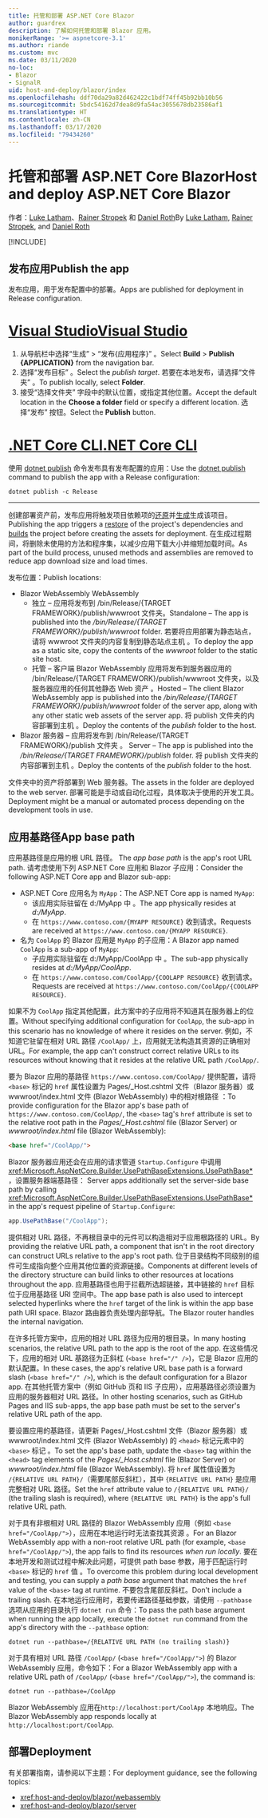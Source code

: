```yaml
---
title: 托管和部署 ASP.NET Core Blazor
author: guardrex
description: 了解如何托管和部署 Blazor 应用。
monikerRange: '>= aspnetcore-3.1'
ms.author: riande
ms.custom: mvc
ms.date: 03/11/2020
no-loc:
- Blazor
- SignalR
uid: host-and-deploy/blazor/index
ms.openlocfilehash: ddf70da29a82d462422c1bdf74ff45b92bb10b56
ms.sourcegitcommit: 5bdc54162d7dea8d9fa54ac3055678db23586af1
ms.translationtype: HT
ms.contentlocale: zh-CN
ms.lasthandoff: 03/17/2020
ms.locfileid: "79434260"
---
```

# <a name="host-and-deploy-aspnet-core-blazor"></a><span data-ttu-id="bc02d-103">托管和部署 ASP.NET Core Blazor</span><span class="sxs-lookup"><span data-stu-id="bc02d-103">Host and deploy ASP.NET Core Blazor</span></span>

<span data-ttu-id="bc02d-104">作者：[Luke Latham](https://github.com/guardrex)、[Rainer Stropek](https://www.timecockpit.com) 和 [Daniel Roth](https://github.com/danroth27)</span><span class="sxs-lookup"><span data-stu-id="bc02d-104">By [Luke Latham](https://github.com/guardrex), [Rainer Stropek](https://www.timecockpit.com), and [Daniel Roth](https://github.com/danroth27)</span></span>

[!INCLUDE[](~/includes/blazorwasm-preview-notice.md)]

## <a name="publish-the-app"></a><span data-ttu-id="bc02d-105">发布应用</span><span class="sxs-lookup"><span data-stu-id="bc02d-105">Publish the app</span></span>

<span data-ttu-id="bc02d-106">发布应用，用于发布配置中的部署。</span><span class="sxs-lookup"><span data-stu-id="bc02d-106">Apps are published for deployment in Release configuration.</span></span>

# <a name="visual-studio"></a>[<span data-ttu-id="bc02d-107">Visual Studio</span><span class="sxs-lookup"><span data-stu-id="bc02d-107">Visual Studio</span></span>](#tab/visual-studio)

1. <span data-ttu-id="bc02d-108">从导航栏中选择“生成”   > “发布{应用程序}”  。</span><span class="sxs-lookup"><span data-stu-id="bc02d-108">Select **Build** > **Publish {APPLICATION}** from the navigation bar.</span></span>
1. <span data-ttu-id="bc02d-109">选择“发布目标”  。</span><span class="sxs-lookup"><span data-stu-id="bc02d-109">Select the *publish target*.</span></span> <span data-ttu-id="bc02d-110">若要在本地发布，请选择“文件夹”  。</span><span class="sxs-lookup"><span data-stu-id="bc02d-110">To publish locally, select **Folder**.</span></span>
1. <span data-ttu-id="bc02d-111">接受“选择文件夹”  字段中的默认位置，或指定其他位置。</span><span class="sxs-lookup"><span data-stu-id="bc02d-111">Accept the default location in the **Choose a folder** field or specify a different location.</span></span> <span data-ttu-id="bc02d-112">选择“发布”  按钮。</span><span class="sxs-lookup"><span data-stu-id="bc02d-112">Select the **Publish** button.</span></span>

# <a name="net-core-cli"></a>[<span data-ttu-id="bc02d-113">.NET Core CLI</span><span class="sxs-lookup"><span data-stu-id="bc02d-113">.NET Core CLI</span></span>](#tab/netcore-cli)

<span data-ttu-id="bc02d-114">使用 [dotnet publish](/dotnet/core/tools/dotnet-publish) 命令发布具有发布配置的应用：</span><span class="sxs-lookup"><span data-stu-id="bc02d-114">Use the [dotnet publish](/dotnet/core/tools/dotnet-publish) command to publish the app with a Release configuration:</span></span>

```dotnetcli
dotnet publish -c Release
```

---

<span data-ttu-id="bc02d-115">创建部署资产前，发布应用将触发项目依赖项的[还原](/dotnet/core/tools/dotnet-restore)并[生成](/dotnet/core/tools/dotnet-build)生成该项目。</span><span class="sxs-lookup"><span data-stu-id="bc02d-115">Publishing the app triggers a [restore](/dotnet/core/tools/dotnet-restore) of the project's dependencies and [builds](/dotnet/core/tools/dotnet-build) the project before creating the assets for deployment.</span></span> <span data-ttu-id="bc02d-116">在生成过程期间，将删除未使用的方法和程序集，以减少应用下载大小并缩短加载时间。</span><span class="sxs-lookup"><span data-stu-id="bc02d-116">As part of the build process, unused methods and assemblies are removed to reduce app download size and load times.</span></span>

<span data-ttu-id="bc02d-117">发布位置：</span><span class="sxs-lookup"><span data-stu-id="bc02d-117">Publish locations:</span></span>

* Blazor<span data-ttu-id="bc02d-118"> WebAssembly</span><span class="sxs-lookup"><span data-stu-id="bc02d-118"> WebAssembly</span></span>
  * <span data-ttu-id="bc02d-119">独立 &ndash; 应用将发布到 /bin/Release/{TARGET FRAMEWORK}/publish/wwwroot  文件夹。</span><span class="sxs-lookup"><span data-stu-id="bc02d-119">Standalone &ndash; The app is published into the */bin/Release/{TARGET FRAMEWORK}/publish/wwwroot* folder.</span></span> <span data-ttu-id="bc02d-120">若要将应用部署为静态站点，请将 wwwroot 文件夹的内容复制到静态站点主机  。</span><span class="sxs-lookup"><span data-stu-id="bc02d-120">To deploy the app as a static site, copy the contents of the *wwwroot* folder to the static site host.</span></span>
  * <span data-ttu-id="bc02d-121">托管 &ndash; 客户端 Blazor WebAssembly 应用将发布到服务器应用的 /bin/Release/{TARGET FRAMEWORK}/publish/wwwroot 文件夹，以及服务器应用的任何其他静态 Web 资产  。</span><span class="sxs-lookup"><span data-stu-id="bc02d-121">Hosted &ndash; The client Blazor WebAssembly app is published into the */bin/Release/{TARGET FRAMEWORK}/publish/wwwroot* folder of the server app, along with any other static web assets of the server app.</span></span> <span data-ttu-id="bc02d-122">将 publish 文件夹的内容部署到主机  。</span><span class="sxs-lookup"><span data-stu-id="bc02d-122">Deploy the contents of the *publish* folder to the host.</span></span>
* Blazor<span data-ttu-id="bc02d-123"> 服务器 &ndash; 应用将发布到 /bin/Release/{TARGET FRAMEWORK}/publish 文件夹  。</span><span class="sxs-lookup"><span data-stu-id="bc02d-123"> Server &ndash; The app is published into the */bin/Release/{TARGET FRAMEWORK}/publish* folder.</span></span> <span data-ttu-id="bc02d-124">将 publish 文件夹的内容部署到主机  。</span><span class="sxs-lookup"><span data-stu-id="bc02d-124">Deploy the contents of the *publish* folder to the host.</span></span>

<span data-ttu-id="bc02d-125">文件夹中的资产将部署到 Web 服务器。</span><span class="sxs-lookup"><span data-stu-id="bc02d-125">The assets in the folder are deployed to the web server.</span></span> <span data-ttu-id="bc02d-126">部署可能是手动或自动化过程，具体取决于使用的开发工具。</span><span class="sxs-lookup"><span data-stu-id="bc02d-126">Deployment might be a manual or automated process depending on the development tools in use.</span></span>

## <a name="app-base-path"></a><span data-ttu-id="bc02d-127">应用基路径</span><span class="sxs-lookup"><span data-stu-id="bc02d-127">App base path</span></span>

<span data-ttu-id="bc02d-128">应用基路径是应用的根 URL 路径。 </span><span class="sxs-lookup"><span data-stu-id="bc02d-128">The *app base path* is the app's root URL path.</span></span> <span data-ttu-id="bc02d-129">请考虑使用下列 ASP.NET Core 应用和 Blazor 子应用：</span><span class="sxs-lookup"><span data-stu-id="bc02d-129">Consider the following ASP.NET Core app and Blazor sub-app:</span></span>

* <span data-ttu-id="bc02d-130">ASP.NET Core 应用名为 `MyApp`：</span><span class="sxs-lookup"><span data-stu-id="bc02d-130">The ASP.NET Core app is named `MyApp`:</span></span>
  * <span data-ttu-id="bc02d-131">该应用实际驻留在 d:/MyApp 中  。</span><span class="sxs-lookup"><span data-stu-id="bc02d-131">The app physically resides at *d:/MyApp*.</span></span>
  * <span data-ttu-id="bc02d-132">在 `https://www.contoso.com/{MYAPP RESOURCE}` 收到请求。</span><span class="sxs-lookup"><span data-stu-id="bc02d-132">Requests are received at `https://www.contoso.com/{MYAPP RESOURCE}`.</span></span>
* <span data-ttu-id="bc02d-133">名为 `CoolApp` 的 Blazor 应用是 `MyApp` 的子应用：</span><span class="sxs-lookup"><span data-stu-id="bc02d-133">A Blazor app named `CoolApp` is a sub-app of `MyApp`:</span></span>
  * <span data-ttu-id="bc02d-134">子应用实际驻留在 d:/MyApp/CoolApp 中  。</span><span class="sxs-lookup"><span data-stu-id="bc02d-134">The sub-app physically resides at *d:/MyApp/CoolApp*.</span></span>
  * <span data-ttu-id="bc02d-135">在 `https://www.contoso.com/CoolApp/{COOLAPP RESOURCE}` 收到请求。</span><span class="sxs-lookup"><span data-stu-id="bc02d-135">Requests are received at `https://www.contoso.com/CoolApp/{COOLAPP RESOURCE}`.</span></span>

<span data-ttu-id="bc02d-136">如果不为 `CoolApp` 指定其他配置，此方案中的子应用将不知道其在服务器上的位置。</span><span class="sxs-lookup"><span data-stu-id="bc02d-136">Without specifying additional configuration for `CoolApp`, the sub-app in this scenario has no knowledge of where it resides on the server.</span></span> <span data-ttu-id="bc02d-137">例如，不知道它驻留在相对 URL 路径 `/CoolApp/` 上，应用就无法构造其资源的正确相对 URL。</span><span class="sxs-lookup"><span data-stu-id="bc02d-137">For example, the app can't construct correct relative URLs to its resources without knowing that it resides at the relative URL path `/CoolApp/`.</span></span>

<span data-ttu-id="bc02d-138">要为 Blazor 应用的基路径 `https://www.contoso.com/CoolApp/` 提供配置，请将 `<base>` 标记的 `href` 属性设置为 Pages/_Host.cshtml 文件（Blazor 服务器）或 wwwroot/index.html 文件 (Blazor WebAssembly) 中的相对根路径   ：</span><span class="sxs-lookup"><span data-stu-id="bc02d-138">To provide configuration for the Blazor app's base path of `https://www.contoso.com/CoolApp/`, the `<base>` tag's `href` attribute is set to the relative root path in the *Pages/_Host.cshtml* file (Blazor Server) or *wwwroot/index.html* file (Blazor WebAssembly):</span></span>

```html
<base href="/CoolApp/">
```

Blazor<span data-ttu-id="bc02d-139"> 服务器应用还会在应用的请求管道 `Startup.Configure` 中调用 <xref:Microsoft.AspNetCore.Builder.UsePathBaseExtensions.UsePathBase*>，设置服务器端基路径：</span><span class="sxs-lookup"><span data-stu-id="bc02d-139"> Server apps additionally set the server-side base path by calling <xref:Microsoft.AspNetCore.Builder.UsePathBaseExtensions.UsePathBase*> in the app's request pipeline of `Startup.Configure`:</span></span>

```csharp
app.UsePathBase("/CoolApp");
```

<span data-ttu-id="bc02d-140">提供相对 URL 路径，不再根目录中的元件可以构造相对于应用根路径的 URL。</span><span class="sxs-lookup"><span data-stu-id="bc02d-140">By providing the relative URL path, a component that isn't in the root directory can construct URLs relative to the app's root path.</span></span> <span data-ttu-id="bc02d-141">位于目录结构不同级别的组件可生成指向整个应用其他位置的资源链接。</span><span class="sxs-lookup"><span data-stu-id="bc02d-141">Components at different levels of the directory structure can build links to other resources at locations throughout the app.</span></span> <span data-ttu-id="bc02d-142">应用基路径也用于拦截所选超链接，其中链接的 `href` 目标位于应用基路径 URI 空间中。</span><span class="sxs-lookup"><span data-stu-id="bc02d-142">The app base path is also used to intercept selected hyperlinks where the `href` target of the link is within the app base path URI space.</span></span> <span data-ttu-id="bc02d-143">Blazor 路由器负责处理内部导航。</span><span class="sxs-lookup"><span data-stu-id="bc02d-143">The Blazor router handles the internal navigation.</span></span>

<span data-ttu-id="bc02d-144">在许多托管方案中，应用的相对 URL 路径为应用的根目录。</span><span class="sxs-lookup"><span data-stu-id="bc02d-144">In many hosting scenarios, the relative URL path to the app is the root of the app.</span></span> <span data-ttu-id="bc02d-145">在这些情况下，应用的相对 URL 基路径为正斜杠 (`<base href="/" />`)，它是 Blazor 应用的默认配置。</span><span class="sxs-lookup"><span data-stu-id="bc02d-145">In these cases, the app's relative URL base path is a forward slash (`<base href="/" />`), which is the default configuration for a Blazor app.</span></span> <span data-ttu-id="bc02d-146">在其他托管方案中（例如 GitHub 页和 IIS 子应用），应用基路径必须设置为应用的服务器相对 URL 路径。</span><span class="sxs-lookup"><span data-stu-id="bc02d-146">In other hosting scenarios, such as GitHub Pages and IIS sub-apps, the app base path must be set to the server's relative URL path of the app.</span></span>

<span data-ttu-id="bc02d-147">要设置应用的基路径，请更新 Pages/_Host.cshtml 文件（Blazor 服务器）或 wwwroot/index.html 文件 (Blazor WebAssembly) 的 `<head>` 标记元素中的 `<base>` 标记   。</span><span class="sxs-lookup"><span data-stu-id="bc02d-147">To set the app's base path, update the `<base>` tag within the `<head>` tag elements of the *Pages/_Host.cshtml* file (Blazor Server) or *wwwroot/index.html* file (Blazor WebAssembly).</span></span> <span data-ttu-id="bc02d-148">将 `href` 属性值设置为 `/{RELATIVE URL PATH}/`（需要尾部反斜杠），其中 `{RELATIVE URL PATH}` 是应用完整相对 URL 路径。</span><span class="sxs-lookup"><span data-stu-id="bc02d-148">Set the `href` attribute value to `/{RELATIVE URL PATH}/` (the trailing slash is required), where `{RELATIVE URL PATH}` is the app's full relative URL path.</span></span>

<span data-ttu-id="bc02d-149">对于具有非根相对 URL 路径的 Blazor WebAssembly 应用（例如 `<base href="/CoolApp/">`），应用在本地运行时无法查找其资源  。</span><span class="sxs-lookup"><span data-stu-id="bc02d-149">For an Blazor WebAssembly app with a non-root relative URL path (for example, `<base href="/CoolApp/">`), the app fails to find its resources *when run locally*.</span></span> <span data-ttu-id="bc02d-150">要在本地开发和测试过程中解决此问题，可提供 path base 参数，用于匹配运行时 `<base>` 标记的 `href` 值  。</span><span class="sxs-lookup"><span data-stu-id="bc02d-150">To overcome this problem during local development and testing, you can supply a *path base* argument that matches the `href` value of the `<base>` tag at runtime.</span></span> <span data-ttu-id="bc02d-151">不要包含尾部反斜杠。</span><span class="sxs-lookup"><span data-stu-id="bc02d-151">Don't include a trailing slash.</span></span> <span data-ttu-id="bc02d-152">在本地运行应用时，若要传递路径基础参数，请使用 `--pathbase` 选项从应用的目录执行 `dotnet run` 命令：</span><span class="sxs-lookup"><span data-stu-id="bc02d-152">To pass the path base argument when running the app locally, execute the `dotnet run` command from the app's directory with the `--pathbase` option:</span></span>

```dotnetcli
dotnet run --pathbase=/{RELATIVE URL PATH (no trailing slash)}
```

<span data-ttu-id="bc02d-153">对于具有相对 URL 路径 `/CoolApp/` (`<base href="/CoolApp/">`) 的 Blazor WebAssembly 应用，命令如下：</span><span class="sxs-lookup"><span data-stu-id="bc02d-153">For a Blazor WebAssembly app with a relative URL path of `/CoolApp/` (`<base href="/CoolApp/">`), the command is:</span></span>

```dotnetcli
dotnet run --pathbase=/CoolApp
```

<span data-ttu-id="bc02d-154">Blazor WebAssembly 应用在`http://localhost:port/CoolApp` 本地响应。</span><span class="sxs-lookup"><span data-stu-id="bc02d-154">The Blazor WebAssembly app responds locally at `http://localhost:port/CoolApp`.</span></span>

## <a name="deployment"></a><span data-ttu-id="bc02d-155">部署</span><span class="sxs-lookup"><span data-stu-id="bc02d-155">Deployment</span></span>

<span data-ttu-id="bc02d-156">有关部署指南，请参阅以下主题：</span><span class="sxs-lookup"><span data-stu-id="bc02d-156">For deployment guidance, see the following topics:</span></span>

* <xref:host-and-deploy/blazor/webassembly>
* <xref:host-and-deploy/blazor/server>
